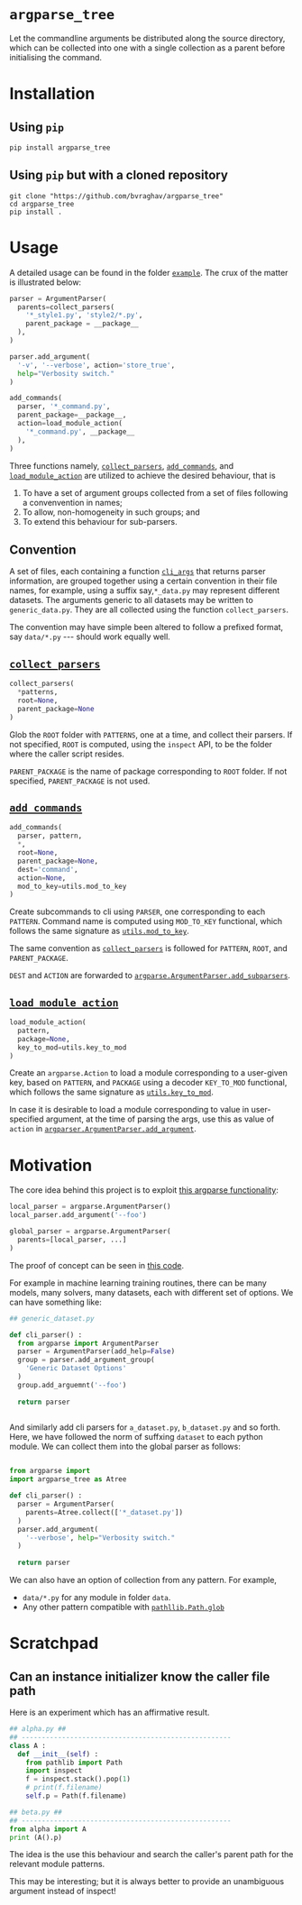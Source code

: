 # `argparse_tree` #

Let the commandline arguments be distributed along the
source directory, which can be collected into one with
a single collection as a parent before initialising the
command.

# Installation #

## Using `pip` ##
```shell
pip install argparse_tree
```

## Using `pip` but with a cloned repository ##
```shell
git clone "https://github.com/bvraghav/argparse_tree"
cd argparse_tree
pip install .
```

# Usage #

A detailed usage can be found in the folder
[`example`](./example). The crux of the matter is
illustrated below:

```python
parser = ArgumentParser(
  parents=collect_parsers(
    '*_style1.py', 'style2/*.py',
    parent_package = __package__
  ),
)

parser.add_argument(
  '-v', '--verbose', action='store_true',
  help="Verbosity switch."
)

add_commands(
  parser, '*_command.py',
  parent_package=__package__,
  action=load_module_action(
    '*_command.py', __package__
  ),
)
```

Three functions namely,
[`collect_parsers`](./argparse_tree/utils.py#L13),
[`add_commands`](./argparse_tree/utils.py#L72), and
[`load_module_action`](./argparse_tree/load_module_action.py#L31)
are utilized to achieve the desired behaviour, that is

1. To have a set of argument groups collected from a
   set of files following a convenvention in names;
2. To allow, non-homogeneity in such groups; and
3. To extend this behaviour for sub-parsers.

## Convention ##
A set of files, each containing a function
[`cli_args`](./example/alpha_style1.py#L1) that returns
parser information, are grouped together using a
certain convention in their file names, for example,
using a suffix say,`*_data.py` may represent different
datasets. The arguments generic to all datasets may be
written to `generic_data.py`. They are all collected
using the function `collect_parsers`.

The convention may have simple been altered to follow a
prefixed format, say `data/*.py` --- should work
equally well.

## [`collect_parsers`](./argparse_tree/utils.py#L13) ##

```python
collect_parsers(
  *patterns, 
  root=None,
  parent_package=None
)
```

Glob the `ROOT` folder with `PATTERNS`, one at a time,
and collect their parsers. If not specified, `ROOT` is
computed, using the `inspect` API, to be the folder
where the caller script resides. 

`PARENT_PACKAGE` is the name of package corresponding
to `ROOT` folder. If not specified, `PARENT_PACKAGE` is
not used.

## [`add_commands`](./argparse_tree/utils.py#L72) ##

```python
add_commands(
  parser, pattern, 
  *,
  root=None,
  parent_package=None,
  dest='command',
  action=None,
  mod_to_key=utils.mod_to_key
)
```

Create subcommands to cli using `PARSER`, one
corresponding to each `PATTERN`. Command name is
computed using `MOD_TO_KEY` functional, which follows
the same signature as
[`utils.mod_to_key`](./argparse_tree/utils.py#L47).

The same convention as
[`collect_parsers`](#collect_parsers) is followed for
`PATTERN`, `ROOT`, and `PARENT_PACKAGE`.

`DEST` and `ACTION` are forwarded to
[`argparse.ArgumentParser.add_subparsers`](https://docs.python.org/3/library/argparse.html?highlight=argparse%20argumentparser%20add_subparsers#argparse.ArgumentParser.add_subparsers).


## [`load_module_action`](./argparse_tree/load_module_action.py#L31) ##

```python
load_module_action(
  pattern,
  package=None,
  key_to_mod=utils.key_to_mod
)
```

Create an `argparse.Action` to load a module
corresponding to a user-given key, based on `PATTERN`,
and `PACKAGE` using a decoder `KEY_TO_MOD` functional,
which follows the same signature as
[`utils.key_to_mod`](./argparse_tree/utils.py#L110).

In case it is desirable to load a module corresponding
to value in user-specified argument, at the time of
parsing the args, use this as value of `action` in
[`argparser.ArgumentParser.add_argument`](https://docs.python.org/3/library/argparse.html?highlight=argparse%20argumentparser%20add_argument#argparse.ArgumentParser.add_argument).


# Motivation #

The core idea behind this project is to exploit [this
argparse
functionality](https://docs.python.org/3/library/argparse.html?highlight=parents#parents):

```python
local_parser = argparse.ArgumentParser()
local_parser.add_argument('--foo')

global_parser = argparse.ArgumentParser(
  parents=[local_parser, ...]
)
```

The proof of concept can be seen in [this
code](./proof_of_concept.py).

For example in machine learning training routines,
there can be many models, many solvers, many datasets,
each with different set of options. We can have
something like:

```python
## generic_dataset.py

def cli_parser() :
  from argparse import ArgumentParser
  parser = ArgumentParser(add_help=False)
  group = parser.add_argument_group(
    'Generic Dataset Options'
  )
  group.add_arguemnt('--foo')
  
  return parser
  
```

And similarly add cli parsers for `a_dataset.py`,
`b_dataset.py` and so forth. Here, we have followed the
norm of suffxing `dataset` to each python module. We
can collect them into the global parser as follows:

```python

from argparse import 
import argparse_tree as Atree

def cli_parser() :
  parser = ArgumentParser(
    parents=Atree.collect(['*_dataset.py'])
  )
  parser.add_argument(
    '--verbose', help="Verbosity switch."
  )
  
  return parser
```

We can also have an option of collection from any
pattern. For example,

+ `data/*.py` for any module in folder `data`.
+ Any other pattern compatible with
  [`pathllib.Path.glob`](https://docs.python.org/3/library/pathlib.html?highlight=glob#pathlib.Path.glob)
  


# Scratchpad #

## Can an instance initializer know the caller file path ##
  
Here is an experiment which has an affirmative result.
```python
## alpha.py ##
## ----------------------------------------------------
class A :
  def __init__(self) :
    from pathlib import Path
    import inspect
    f = inspect.stack().pop(1)
    # print(f.filename)
    self.p = Path(f.filename)
```

```python
## beta.py ##
## ----------------------------------------------------
from alpha import A
print (A().p)
```

The idea is the use this behaviour and search the
caller's parent path for the relevant module patterns.

This may be interesting; but it is always better to
provide an unambiguous argument instead of inspect!
